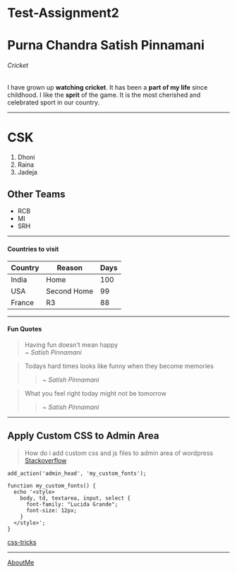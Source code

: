 # Test-Assignment2
# Purna Chandra Satish Pinnamani
###### Cricket

I have grown up **watching cricket**. It has been a **part of my life** since childhood. I like the **sprit** of the game. It is the most cherished and celebrated sport in our country.

---
# CSK
1. Dhoni
1. Raina
1. Jadeja

## Other Teams
* RCB
* MI
* SRH

---
#### Countries to visit
| Country | Reason | Days |
|   ---   |   ---  |  --- |
| India | Home | 100 |
| USA | Second Home | 99 |
| France |  R3 | 88 |

---
#### Fun Quotes
> Having fun doesn't mean happy
<br> ~ *Satish Pinnamani*

> Todays hard times looks like funny when they become memories
>> ~ *Satish Pinnamani*

> What you feel right today might not be tomorrow
>> ~ *Satish Pinnamani*

---
## Apply Custom CSS to Admin Area

> How do i add custom css and js files to admin area of wordpress
 [Stackoverflow](https://stackoverflow.com/questions/18553610/how-do-i-add-custom-css-and-js-files-to-admin-area-of-wordpress)

```
add_action('admin_head', 'my_custom_fonts');

function my_custom_fonts() {
  echo '<style>
    body, td, textarea, input, select {
      font-family: "Lucida Grande";
      font-size: 12px;
    } 
  </style>';
}
```
[css-tricks](https://css-tricks.com/snippets/wordpress/apply-custom-css-to-admin-area/)

---
[AboutMe](AboutMe.md)


